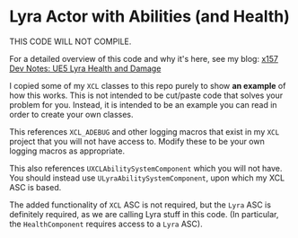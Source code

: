 
# Lyra Actor with Abilities (and Health)

THIS CODE WILL NOT COMPILE.

For a detailed overview of this code and why it's here, see my blog:
[x157 Dev Notes: UE5 Lyra Health and Damage](https://x157.github.io/UE5/LyraStarterGame/Health-and-Damage/)

I copied some of my `XCL` classes to this repo purely to show **an example** of how this works.
This is not intended to be cut/paste code that solves your problem for you.
Instead, it is intended to be an example you can read in order to create your own classes.

This references `XCL_ADEBUG` and other logging macros that exist in my `XCL` project that you will
not have access to.  Modify these to be your own logging macros as appropriate.

This also references `UXCLAbilitySystemComponent` which you will not have.  You should instead
use `ULyraAbilitySystemComponent`, upon which my XCL ASC is based.

The added functionality of `XCL` ASC is not required, but the `Lyra` ASC is definitely required,
as we are calling Lyra stuff in this code.  (In particular, the `HealthComponent` requires
access to a `Lyra` ASC).

